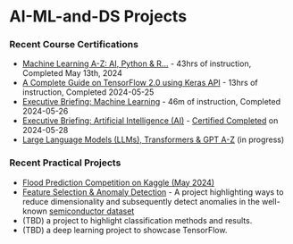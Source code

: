 # AI-ML-and-DS Projects

### Recent Course Certifications
* [Machine Learning A-Z: AI, Python & R...](https://www.udemy.com/certificate/UC-a021173a-48e8-4361-bc88-f45206995b76/) - 43hrs of instruction, Completed May 13th, 2024
* [A Complete Guide on TensorFlow 2.0 using Keras API](https://credsverse.com/credentials/14089047-13b7-4346-b274-4f9dd5a30ba1) - 13hrs of instruction, Completed 2024-05-25
* [Executive Briefing: Machine Learning](https://credsverse.com/credentials/36d89d19-2df1-4c11-ba1f-1a8fc5971cd4) - 46m of instruction, Completed 2024-05-26
* [Executive Briefing: Artificial Intelligence (AI)](https://community.superdatascience.com/c/executive-ai/) - [Certified Completed](https://credsverse.com/credentials/3acf295a-10fd-4ef2-8b59-613ff256a214) on 2024-05-28
* [Large Language Models (LLMs), Transformers & GPT A-Z](https://community.superdatascience.com/c/llm-gpt/) (in progress)

### Recent Practical Projects
* [Flood Prediction Competition on Kaggle (May 2024)](https://colab.research.google.com/drive/1DMYd0Bffts5P7kARmYJKKCzqpQaDDYGe?usp=sharing)
* [Feature Selection & Anomaly Detection](https://colab.research.google.com/drive/16pCUBH4hmv98x3j9xxV1_Hvp3YqJX3aU?usp=sharing) - A project highlighting ways to reduce dimensionality and subsequently detect anomalies in the well-known [semiconductor dataset](https://www.kaggle.com/datasets/paresh2047/uci-semcom)
* (TBD) a project to highlight classification methods and results.
* (TBD) a deep learning project to showcase TensorFlow.

